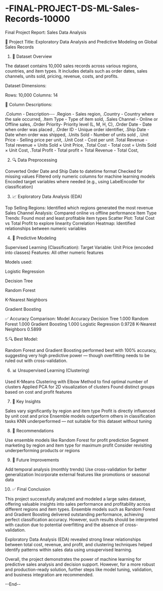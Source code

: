 # -FINAL-PROJECT-DS-ML-Sales-Records-10000


Final Project Report: Sales Data Analysis 


📝 Project Title: Exploratory Data Analysis and Predictive Modeling on Global Sales Records

1. 📁 Dataset Overview


The dataset contains 10,000 sales records across various regions, countries, and item types. It includes details such as order dates, sales channels, units sold, pricing, revenue, costs, and profits.

Dataset Dimensions:

Rows: 10,000 Columns: 14

📌 Column Descriptions:

.Column - Description--- .Region - Sales region, .Country - Country where the sale occurred, .Item Type - Type of item sold, .Sales Channel - Online or Offline sales, .Order Priority- Priority level (L, M, H, C), .Order Date - Date when order was placed , .Order ID - Unique order identifier, .Ship Date - Date when order was shipped, .Units Sold - Number of units sold , .Unit Price - Selling price per unit, .Unit Cost - Cost per unit .Total Revenue - Total revenue = Units Sold × Unit Price, .Total Cost - Total cost = Units Sold × Unit Cost, .Total Profit - Total profit = Total Revenue - Total Cost,

2. 🔍 Data Preprocessing


Converted Order Date and Ship Date to datetime format Checked for missing values Filtered only numeric columns for machine learning models Encoded target variables where needed (e.g., using LabelEncoder for classification)

3. 📈 Exploratory Data Analysis (EDA)


Top Selling Regions: Identified which regions generated the most revenue Sales Channel Analysis: Compared online vs offline performance Item Type Trends: Found most and least profitable item types Scatter Plot: Total Cost vs Total Profit to explore linearity Correlation Heatmap: Identified relationships between numeric variables

4. 🧠 Predictive Modeling


Supervised Learning (Classification): Target Variable: Unit Price (encoded into classes) Features: All other numeric features

Models used:


Logistic Regression


Decision Tree

Random Forest

K-Nearest Neighbors

Gradient Boosting

✅ Accuracy Comparison: Model Accuracy Decision Tree 1.000 Random Forest 1.000 Gradient Boosting 1.000 Logistic Regression 0.9728 K-Nearest Neighbors 0.5899


5.🔍 Best Model:


Random Forest and Gradient Boosting performed best with 100% accuracy, suggesting very high predictive power — though overfitting needs to be ruled out with cross-validation.

6. 📊 Unsupervised Learning (Clustering)


Used K-Means Clustering with Elbow Method to find optimal number of clusters Applied PCA for 2D visualization of clusters Found distinct groups based on cost and profit features

7. 🎯 Key Insights


Sales vary significantly by region and item type Profit is directly influenced by unit cost and price Ensemble models outperform others in classification tasks KNN underperformed — not suitable for this dataset without tuning

8. 📌 Recommendations


Use ensemble models like Random Forest for profit prediction Segment marketing by region and item type for maximum profit Consider revisiting underperforming products or regions

9. 📁 Future Improvements


Add temporal analysis (monthly trends) Use cross-validation for better generalization Incorporate external features like promotions or seasonal data

10. ✅ Final Conclusion


This project successfully analyzed and modeled a large sales dataset, offering valuable insights into sales performance and profitability across different regions and item types. Ensemble models such as Random Forest and Gradient Boosting delivered outstanding performance, achieving perfect classification accuracy. However, such results should be interpreted with caution due to potential overfitting and the absence of cross-validation.


Exploratory Data Analysis (EDA) revealed strong linear relationships between total cost, revenue, and profit, and clustering techniques helped identify patterns within sales data using unsupervised learning.


Overall, the project demonstrates the power of machine learning for predictive sales analysis and decision support. However, for a more robust and production-ready solution, further steps like model tuning, validation, and business integration are recommended.


--End--
